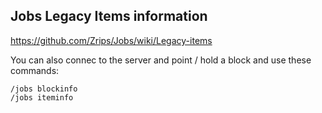 
## Jobs Legacy Items information

<https://github.com/Zrips/Jobs/wiki/Legacy-items>

You can also connec to the server and point / hold a block and use these commands:

```
/jobs blockinfo
/jobs iteminfo
```
